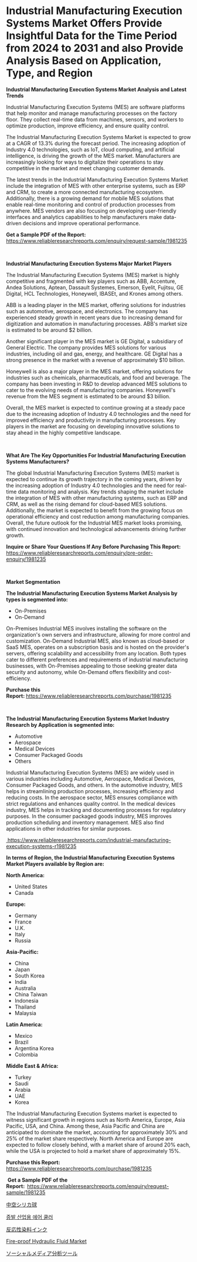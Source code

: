<p><h1>Industrial Manufacturing Execution Systems Market Offers Provide Insightful Data for the Time Period from 2024 to 2031 and also Provide Analysis Based on Application, Type, and Region</h1></p><p><strong>Industrial Manufacturing Execution Systems Market Analysis and Latest Trends</strong></p>
<p><p>Industrial Manufacturing Execution Systems (MES) are software platforms that help monitor and manage manufacturing processes on the factory floor. They collect real-time data from machines, sensors, and workers to optimize production, improve efficiency, and ensure quality control.</p><p>The Industrial Manufacturing Execution Systems Market is expected to grow at a CAGR of 13.3% during the forecast period. The increasing adoption of Industry 4.0 technologies, such as IoT, cloud computing, and artificial intelligence, is driving the growth of the MES market. Manufacturers are increasingly looking for ways to digitalize their operations to stay competitive in the market and meet changing customer demands.</p><p>The latest trends in the Industrial Manufacturing Execution Systems Market include the integration of MES with other enterprise systems, such as ERP and CRM, to create a more connected manufacturing ecosystem. Additionally, there is a growing demand for mobile MES solutions that enable real-time monitoring and control of production processes from anywhere. MES vendors are also focusing on developing user-friendly interfaces and analytics capabilities to help manufacturers make data-driven decisions and improve operational performance.</p></p>
<p><strong>Get a Sample PDF of the Report:&nbsp;</strong> <a href="https://www.reliableresearchreports.com/enquiry/request-sample/1981235">https://www.reliableresearchreports.com/enquiry/request-sample/1981235</a></p>
<p>&nbsp;</p>
<p><strong>Industrial Manufacturing Execution Systems Major Market Players</strong></p>
<p><p>The Industrial Manufacturing Execution Systems (MES) market is highly competitive and fragmented with key players such as ABB, Accenture, Andea Solutions, Aptean, Dassault Systemes, Emerson, Eyelit, Fujitsu, GE Digital, HCL Technologies, Honeywell, IBASEt, and Krones among others.</p><p>ABB is a leading player in the MES market, offering solutions for industries such as automotive, aerospace, and electronics. The company has experienced steady growth in recent years due to increasing demand for digitization and automation in manufacturing processes. ABB's market size is estimated to be around $2 billion.</p><p>Another significant player in the MES market is GE Digital, a subsidiary of General Electric. The company provides MES solutions for various industries, including oil and gas, energy, and healthcare. GE Digital has a strong presence in the market with a revenue of approximately $10 billion.</p><p>Honeywell is also a major player in the MES market, offering solutions for industries such as chemicals, pharmaceuticals, and food and beverage. The company has been investing in R&D to develop advanced MES solutions to cater to the evolving needs of manufacturing companies. Honeywell's revenue from the MES segment is estimated to be around $3 billion.</p><p>Overall, the MES market is expected to continue growing at a steady pace due to the increasing adoption of Industry 4.0 technologies and the need for improved efficiency and productivity in manufacturing processes. Key players in the market are focusing on developing innovative solutions to stay ahead in the highly competitive landscape.</p></p>
<p>&nbsp;</p>
<p><strong>What Are The Key Opportunities For Industrial Manufacturing Execution Systems Manufacturers?</strong></p>
<p><p>The global Industrial Manufacturing Execution Systems (MES) market is expected to continue its growth trajectory in the coming years, driven by the increasing adoption of Industry 4.0 technologies and the need for real-time data monitoring and analysis. Key trends shaping the market include the integration of MES with other manufacturing systems, such as ERP and CRM, as well as the rising demand for cloud-based MES solutions. Additionally, the market is expected to benefit from the growing focus on operational efficiency and cost reduction among manufacturing companies. Overall, the future outlook for the Industrial MES market looks promising, with continued innovation and technological advancements driving further growth.</p></p>
<p><strong>Inquire or Share Your Questions If Any Before Purchasing This Report:</strong> <a href="https://www.reliableresearchreports.com/enquiry/pre-order-enquiry/1981235">https://www.reliableresearchreports.com/enquiry/pre-order-enquiry/1981235</a></p>
<p>&nbsp;</p>
<p><strong>Market Segmentation</strong></p>
<p><strong>The Industrial Manufacturing Execution Systems Market Analysis by types is segmented into:</strong></p>
<p><ul><li>On-Premises</li><li>On-Demand</li></ul></p>
<p><p>On-Premises Industrial MES involves installing the software on the organization's own servers and infrastructure, allowing for more control and customization. On-Demand Industrial MES, also known as cloud-based or SaaS MES, operates on a subscription basis and is hosted on the provider's servers, offering scalability and accessibility from any location. Both types cater to different preferences and requirements of industrial manufacturing businesses, with On-Premises appealing to those seeking greater data security and autonomy, while On-Demand offers flexibility and cost-efficiency.</p></p>
<p><strong>Purchase this Report:&nbsp;</strong><a href="https://www.reliableresearchreports.com/purchase/1981235">https://www.reliableresearchreports.com/purchase/1981235</a></p>
<p>&nbsp;</p>
<p><strong>The Industrial Manufacturing Execution Systems Market Industry Research by Application is segmented into:</strong></p>
<p><ul><li>Automotive</li><li>Aerospace</li><li>Medical Devices</li><li>Consumer Packaged Goods</li><li>Others</li></ul></p>
<p><p>Industrial Manufacturing Execution Systems (MES) are widely used in various industries including Automotive, Aerospace, Medical Devices, Consumer Packaged Goods, and others. In the automotive industry, MES helps in streamlining production processes, increasing efficiency and reducing costs. In the aerospace sector, MES ensures compliance with strict regulations and enhances quality control. In the medical devices industry, MES helps in tracking and documenting processes for regulatory purposes. In the consumer packaged goods industry, MES improves production scheduling and inventory management. MES also find applications in other industries for similar purposes.</p></p>
<p><a href="https://www.reliableresearchreports.com/industrial-manufacturing-execution-systems-r1981235">&nbsp;https://www.reliableresearchreports.com/industrial-manufacturing-execution-systems-r1981235</a></p>
<p><strong>In terms of Region, the Industrial Manufacturing Execution Systems Market Players available by Region are:</strong></p>
<p>
    <p> <strong> North America: </strong>
        <ul>
            <li>United States</li>
            <li>Canada</li>
        </ul>
        </p> 
    <p> <strong> Europe: </strong>
        <ul>
            <li>Germany</li>
            <li>France</li>
            <li>U.K.</li>
            <li>Italy</li>
            <li>Russia</li>
        </ul>
        </p> 
    <p> <strong> Asia-Pacific: </strong>
        <ul>
            <li>China</li>
            <li>Japan</li>
            <li>South Korea</li>
            <li>India</li>
            <li>Australia</li>
            <li>China Taiwan</li>
            <li>Indonesia</li>
            <li>Thailand</li>
            <li>Malaysia</li>
        </ul>
        </p> 
    <p> <strong> Latin America: </strong>
        <ul>
            <li>Mexico</li>
            <li>Brazil</li>
            <li>Argentina Korea</li>
            <li>Colombia</li>
        </ul>
        </p> 
    <p> <strong> Middle East & Africa: </strong>
        <ul>
            <li>Turkey</li>
            <li>Saudi</li>
            <li>Arabia</li>
            <li>UAE</li>
            <li>Korea</li>
        </ul>
    </p>
    </p>
<p><p>The Industrial Manufacturing Execution Systems market is expected to witness significant growth in regions such as North America, Europe, Asia Pacific, USA, and China. Among these, Asia Pacific and China are anticipated to dominate the market, accounting for approximately 30% and 25% of the market share respectively. North America and Europe are expected to follow closely behind, with a market share of around 20% each, while the USA is projected to hold a market share of approximately 15%.</p></p>
<p><strong>Purchase this Report: </strong><a href="https://www.reliableresearchreports.com/purchase/1981235">https://www.reliableresearchreports.com/purchase/1981235</a></p>
<p>&nbsp;<strong>Get a Sample PDF of the Report:&nbsp;&nbsp;</strong><a href="https://www.reliableresearchreports.com/enquiry/request-sample/1981235">https://www.reliableresearchreports.com/enquiry/request-sample/1981235</a></p>
<p><strong></strong></p>
<p><p><a href="https://medium.com/@idellamante2023/%E4%B8%AD%E7%A9%BA%E4%BA%8C%E9%85%B8%E5%8C%96%E3%82%B1%E3%82%A4%E7%B4%A0%E7%90%83%E5%B8%82%E5%A0%B4%E8%A6%8F%E6%A8%A1%E3%81%AF-%E4%B8%96%E7%95%8C%E7%94%A3%E6%A5%AD%E3%81%AB%E3%81%8A%E3%81%84%E3%81%A6%E6%9C%80%E9%81%A9%E3%81%AA%E3%83%9E%E3%83%BC%E3%82%B1%E3%83%86%E3%82%A3%E3%83%B3%E3%82%B0%E3%83%81%E3%83%A3%E3%83%8D%E3%83%AB%E3%82%92%E6%98%8E%E3%82%89%E3%81%8B%E3%81%AB%E3%81%99%E3%82%8B-8fd7c9e4bde4">中空シリカ球</a></p><p><a href="https://medium.com/@minimini78678/%EC%A6%9D%EB%B0%9C%EC%8B%9D-%EC%82%B0%EC%97%85%EC%9A%A9-%EA%B3%B5%EA%B8%B0-%EC%BF%A8%EB%9F%AC-%EC%8B%9C%EC%9E%A5-%EB%B6%84%EC%84%9D-%EA%B7%B8%EC%9D%98-cagr-%EC%8B%9C%EC%9E%A5-%EC%84%B8%EB%B6%84%ED%99%94-%EB%B0%8F-%EA%B8%80%EB%A1%9C%EB%B2%8C-%EC%82%B0%EC%97%85-%EA%B0%9C%EC%9A%94-02bad552f7f4">증발 산업용 에어 쿨러</a></p><p><a href="https://medium.com/@candiceveum_27405/%E5%8F%8D%E5%BF%9C%E6%9F%93%E6%96%99%E3%82%A4%E3%83%B3%E3%82%AF%E5%B8%82%E5%A0%B4%E8%A6%8F%E6%A8%A1-%E5%B8%82%E5%A0%B4%E5%B1%95%E6%9C%9B%E3%81%A8%E5%B8%82%E5%A0%B4%E4%BA%88%E6%B8%AC-2024%E5%B9%B4%E3%81%8B%E3%82%892031%E5%B9%B4-a39e43dbc223">反応性染料インク</a></p><p><a href="https://issuu.com/reportprime-2/docs/fire-proof-hydraulic-fluid-market-size-2030.pptx">Fire-proof Hydraulic Fluid Market</a></p><p><a href="https://github.com/zjkmgcs938405/Market-Research-Report-List-1/blob/main/860970345476.md">ソーシャルメディア分析ツール</a></p></p>